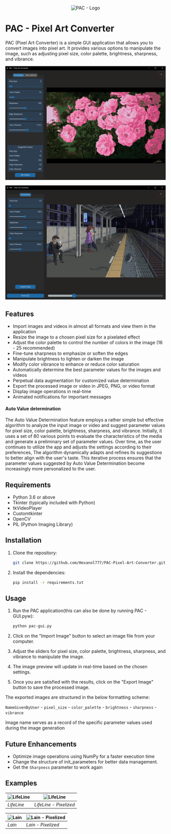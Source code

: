 <p align="center">
  <img src="https://github.com/Hexanol777/PAC-Pixel-Art-Converter/blob/main/lantern.ico" alt="PAC - Logo" />
</p>


# PAC - Pixel Art Converter

PAC (Pixel Art Converter) is a simple GUI application that allows you to convert images into pixel art. It provides various options to manipulate the image, such as adjusting pixel size, color palette, brightness, sharpness, and vibrance.

<p align="center">
  <img src="https://github.com/Hexanol777/PAC-Pixel-Art-Converter/blob/main/READMEmd/PAC%20-%20Screenshot%202.png" alt="PAC - Screenshot 2" />
</p>

<p align="center">
  <img src="https://github.com/Hexanol777/PAC-Pixel-Art-Converter/blob/main/READMEmd/PAC%20-%20Screenshot%203.png" alt="PAC - Screenshot 3" />
</p>

## Features

- Import images and videos in almost all formats and view them in the application
- Resize the image to a chosen pixel size for a pixelated effect
- Adjust the color palette to control the number of colors in the image (16 - 25 recommended)
- Fine-tune sharpness to emphasize or soften the edges
- Manipulate brightness to lighten or darken the image
- Modify color vibrance to enhance or reduce color saturation
- Automatically determine the best parameter values for the images and videos
- Perpetual data augmentation for customized value determination
- Export the processed image or video in JPEG, PNG, or video format
- Display image operations in real-time
- Animated notifications for important messages

#### Auto Value determination

The Auto Value Determination feature employs a rather simple but effective algorithm to analyze the input image or video and suggest parameter values for pixel size, color palette, brightness, sharpness, and vibrance. Initially, it uses a set of 80 various points to evaluate the characteristics of the media and generate a preliminary set of parameter values. Over time, as the user continues to utilize the app and adjusts the settings according to their preferences, The algorithm dynamically adapts and refines its suggestions to better align with the user's taste. This iterative process ensures that the parameter values suggested by Auto Value Determination become increasingly more personalized to the user.


## Requirements

- Python 3.6 or above
- Tkinter (typically included with Python)
- tkVideoPlayer
- Customtkinter
- OpenCV
- PIL (Python Imaging Library)

## Installation

1. Clone the repository:

   ```bash
   git clone https://github.com/Hexanol777/PAC-Pixel-Art-Converter.git
2. Install the dependencies:
   ```bash
   pip install -r requirements.txt

## Usage

1. Run the PAC application(this can also be done by running PAC - GUI.pyw):

   ```bash
   python pac-gui.py

2. Click on the "Import Image" button to select an image file from your computer.

3. Adjust the sliders for pixel size, color palette, brightness, sharpness, and vibrance to manipulate the image.

4. The image preview will update in real-time based on the chosen settings.

5. Once you are satisfied with the results, click on the "Export Image" button to save the processed image.

The exported images are structured in the below formatting scheme:

`NameGivenByUser` - `pixel_size` - `color_palette` - `brightness` - `sharpness` - `vibrance`

Image name serves as a record of the specific parameter values used during the image generation
## Future Enhancements

- Optimize image operations using NumPy for a faster execution time
- Change the structure of init_parameters for better data management.
- Get the `Sharpness` parameter to work again

## Examples
| ![LifeLine](https://github.com/Hexanol777/PAC-Pixel-Art-Converter/blob/main/input/2.jpg) | ![LifeLine](https://github.com/Hexanol777/PAC-Pixel-Art-Converter/blob/main/output/Lifeline%20-%205%20-%2075%20-%20100%20-%20100.png) |
| --- | --- |
| *LifeLine* | *LifeLine - Pixelized* |


| ![Lain](https://github.com/Hexanol777/PAC-Pixel-Art-Converter/blob/main/input/Lain.jpg) | ![Lain - Pixelized](https://github.com/Hexanol777/PAC-Pixel-Art-Converter/blob/main/output/Lain%20-%205%20-%2025%20-%20100%20-%20121.png) |
| --- | --- |
| *Lain* | *Lain - Pixelized* |




